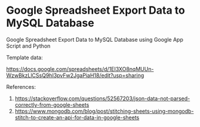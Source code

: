 # Google Spreadsheet Export Data to MySQL Database

Google Spreadsheet Export Data to MySQL Database using Google App Script and Python

Template data:

https://docs.google.com/spreadsheets/d/1EI3XO8nqMUUn-WzwBkzLlCSsQ9hI3pvFw2JgaPiaH18/edit?usp=sharing

References:
1. https://stackoverflow.com/questions/52567203/json-data-not-parsed-correctly-from-google-sheets
2. https://www.mongodb.com/blog/post/stitching-sheets-using-mongodb-stitch-to-create-an-api-for-data-in-google-sheets
